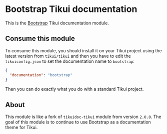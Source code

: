 # Bootstrap Tikui documentation

This is the [Bootstrap](https://getbootstrap.com) Tikui documentation module.


## Consume this module

To consume this module, you should install it on your Tikui project using the latest version from `tikui/tikui` and then you have to edit the `tikuiconfig.json` to set the documentation name to `bootstrap`:

```json
{
  "documentation": "bootstrap"
}
```

Then you can do exactly what you do with a standard Tikui project.

## About

This module is like a fork of `tikuidoc-tikui` module from version `2.0.0`. The goal of this module is to continue to use Bootstrap as a documentation theme for Tikui.
